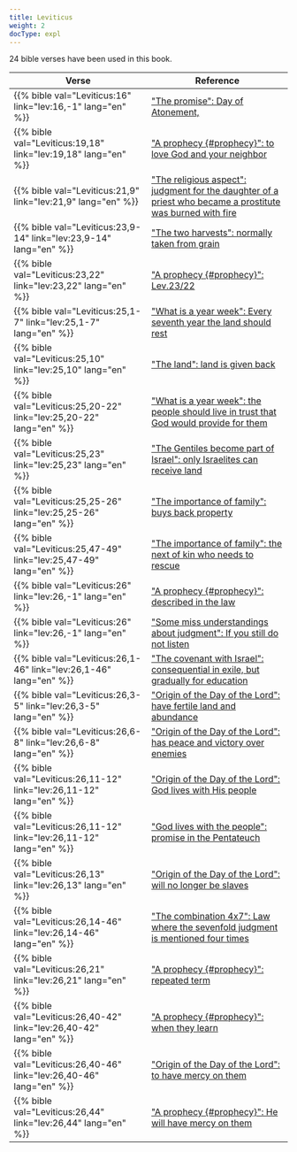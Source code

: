```yaml
---
title: Leviticus
weight: 2
docType: expl
---
```


24 bible verses have been used in this book.

| Verse | Reference |
|-------|-----------|
| {{% bible val="Leviticus:16" link="lev:16,-1" lang="en" %}} | ["The promise": Day of Atonement,](/expl/bible/daniel/the-70-year-weeks#2d32) |
| {{% bible val="Leviticus:19,18" link="lev:19,18" lang="en" %}} | ["A prophecy {#prophecy}": to love God and your neighbor](/expl/background/literature/the-book-of-revelation-how-to-read-it#prophecy) |
| {{% bible val="Leviticus:21,9" link="lev:21,9" lang="en" %}} | ["The religious aspect": judgment for the daughter of a priest who became a prostitute was burned with fire](/expl/content/harlot/who-is-the-harlot-babylon-part-2#89fc) |
| {{% bible val="Leviticus:23,9-14" link="lev:23,9-14" lang="en" %}} | ["The two harvests": normally taken from grain](/expl/content/harvest/gods-army-and-the-seven-angels#833c) |
| {{% bible val="Leviticus:23,22" link="lev:23,22" lang="en" %}} | ["A prophecy {#prophecy}": Lev.23/22](/expl/background/literature/the-book-of-revelation-how-to-read-it#prophecy) |
| {{% bible val="Leviticus:25,1-7" link="lev:25,1-7" lang="en" %}} | ["What is a year week": Every seventh year the land should rest](/expl/bible/daniel/the-70-year-weeks#e18f) |
| {{% bible val="Leviticus:25,10" link="lev:25,10" lang="en" %}} | ["The land": land is given back](/expl/background/israel/the-role-of-family-in-the-bible#b86e) |
| {{% bible val="Leviticus:25,20-22" link="lev:25,20-22" lang="en" %}} | ["What is a year week": the people should live in trust that God would provide for them](/expl/bible/daniel/the-70-year-weeks#e18f) |
| {{% bible val="Leviticus:25,23" link="lev:25,23" lang="en" %}} | ["The Gentiles become part of Israel": only Israelites can receive land](/expl/background/israel/the-remnant-of-israel#0f15) |
| {{% bible val="Leviticus:25,25-26" link="lev:25,25-26" lang="en" %}} | ["The importance of family": buys back property](/expl/background/israel/the-role-of-family-in-the-bible#8181) |
| {{% bible val="Leviticus:25,47-49" link="lev:25,47-49" lang="en" %}} | ["The importance of family": the next of kin who needs to rescue](/expl/background/israel/the-role-of-family-in-the-bible#8181) |
| {{% bible val="Leviticus:26" link="lev:26,-1" lang="en" %}} | ["A prophecy {#prophecy}": described in the law](/expl/background/literature/the-book-of-revelation-how-to-read-it#prophecy) |
| {{% bible val="Leviticus:26" link="lev:26,-1" lang="en" %}} | ["Some miss understandings about judgment": If you still do not listen](/expl/topics/others/judgment-in-the-book-of-revelation#1ae8) |
| {{% bible val="Leviticus:26,1-46" link="lev:26,1-46" lang="en" %}} | ["The covenant with Israel": consequential in exile, but gradually for education ](/expl/background/israel/gods-covenant#2225) |
| {{% bible val="Leviticus:26,3-5" link="lev:26,3-5" lang="en" %}} | ["Origin of the Day of the Lord": have fertile land and abundance](/expl/background/israel/the-day-of-the-lord#674e) |
| {{% bible val="Leviticus:26,6-8" link="lev:26,6-8" lang="en" %}} | ["Origin of the Day of the Lord": has peace and victory over enemies](/expl/background/israel/the-day-of-the-lord#674e) |
| {{% bible val="Leviticus:26,11-12" link="lev:26,11-12" lang="en" %}} | ["Origin of the Day of the Lord": God lives with His people](/expl/background/israel/the-day-of-the-lord#674e) |
| {{% bible val="Leviticus:26,11-12" link="lev:26,11-12" lang="en" %}} | ["God lives with the people": promise in the Pentateuch](/expl/content/paradise/the-new-jerusalem#93e0) |
| {{% bible val="Leviticus:26,13" link="lev:26,13" lang="en" %}} | ["Origin of the Day of the Lord": will no longer be slaves](/expl/background/israel/the-day-of-the-lord#674e) |
| {{% bible val="Leviticus:26,14-46" link="lev:26,14-46" lang="en" %}} | ["The combination 4x7": Law where the sevenfold judgment is mentioned four times](/expl/background/structure/the-use-of-numbers-in-the-book-of-revelation#3f68) |
| {{% bible val="Leviticus:26,21" link="lev:26,21" lang="en" %}} | ["A prophecy {#prophecy}": repeated term](/expl/background/literature/the-book-of-revelation-how-to-read-it#prophecy) |
| {{% bible val="Leviticus:26,40-42" link="lev:26,40-42" lang="en" %}} | ["A prophecy {#prophecy}": when they learn](/expl/background/literature/the-book-of-revelation-how-to-read-it#prophecy) |
| {{% bible val="Leviticus:26,40-46" link="lev:26,40-46" lang="en" %}} | ["Origin of the Day of the Lord": to have mercy on them](/expl/background/israel/the-day-of-the-lord#674e) |
| {{% bible val="Leviticus:26,44" link="lev:26,44" lang="en" %}} | ["A prophecy {#prophecy}": He will have mercy on them](/expl/background/literature/the-book-of-revelation-how-to-read-it#prophecy) |
